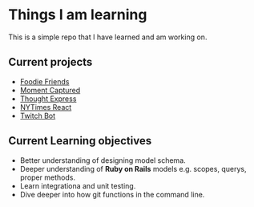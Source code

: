 # Things I am learning
This is a simple repo that I have learned and am working on. 

## Current projects

* [Foodie Friends](https://github.com/ycorredius/Foodie-Friends "Foodie-Friends Home")
* [Moment Captured](https://github.com/ycorredius/moment_captured "Moment Captured Home")
* [Thought Express](https://github.com/ycorredius/thought-express "Thought express Home")
* [NYTimes React](https://github.com/ycorredius/nytimes_react "NYTimes React Home")
* [Twitch Bot](https://github.com/ycorredius/twitch-bot "Twitch Bot")

## Current Learning objectives 

- Better understanding of designing model schema. 
- Deeper understanding of **Ruby on Rails** models e.g. scopes, querys, proper methods.
- Learn integrationa and unit testing. 
- Dive deeper into how git functions in the command line. 

